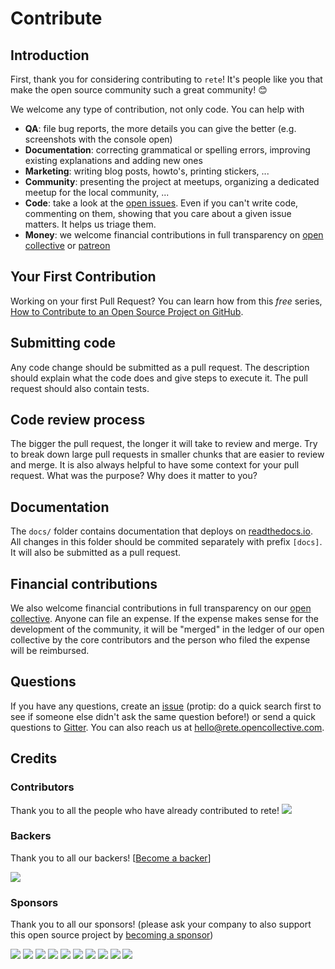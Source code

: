 # Contribute

## Introduction

First, thank you for considering contributing to `rete`! It's people like you that make the open source community such a great community! 😊

We welcome any type of contribution, not only code. You can help with 
- **QA**: file bug reports, the more details you can give the better (e.g. screenshots with the console open)
- **Documentation**: correcting grammatical or spelling errors, improving existing explanations and adding new ones
- **Marketing**: writing blog posts, howto's, printing stickers, ...
- **Community**: presenting the project at meetups, organizing a dedicated meetup for the local community, ...
- **Code**: take a look at the [open issues](issues). Even if you can't write code, commenting on them, showing that you care about a given issue matters. It helps us triage them.
- **Money**: we welcome financial contributions in full transparency on [open collective](https://opencollective.com/rete) or [patreon](https://www.patreon.com/ni55an)

## Your First Contribution

Working on your first Pull Request? You can learn how from this *free* series, [How to Contribute to an Open Source Project on GitHub](https://egghead.io/series/how-to-contribute-to-an-open-source-project-on-github).

## Submitting code

Any code change should be submitted as a pull request. The description should explain what the code does and give steps to execute it. The pull request should also contain tests.

## Code review process

The bigger the pull request, the longer it will take to review and merge. Try to break down large pull requests in smaller chunks that are easier to review and merge.
It is also always helpful to have some context for your pull request. What was the purpose? Why does it matter to you?

## Documentation

The `docs/` folder contains documentation that deploys on [readthedocs.io](https://rete.readthedocs.io/en/latest/). All changes in this folder should be commited separately with prefix `[docs]`. It will also be submitted as a pull request.

## Financial contributions

We also welcome financial contributions in full transparency on our [open collective](https://opencollective.com/rete).
Anyone can file an expense. If the expense makes sense for the development of the community, it will be "merged" in the ledger of our open collective by the core contributors and the person who filed the expense will be reimbursed.

## Questions

If you have any questions, create an [issue](issue) (protip: do a quick search first to see if someone else didn't ask the same question before!) or send a quick questions to [Gitter](https://gitter.im/retejs/Lobby).
You can also reach us at hello@rete.opencollective.com.

## Credits

### Contributors

Thank you to all the people who have already contributed to rete!
<a href="graphs/contributors"><img src="https://opencollective.com/rete/contributors.svg?width=890" /></a>


### Backers

Thank you to all our backers! [[Become a backer](https://opencollective.com/rete#backer)]

<a href="https://opencollective.com/rete#backers" target="_blank"><img src="https://opencollective.com/rete/backers.svg?width=890"></a>


### Sponsors

Thank you to all our sponsors! (please ask your company to also support this open source project by [becoming a sponsor](https://opencollective.com/rete#sponsor))

<a href="https://opencollective.com/rete/sponsor/0/website" target="_blank"><img src="https://opencollective.com/rete/sponsor/0/avatar.svg"></a>
<a href="https://opencollective.com/rete/sponsor/1/website" target="_blank"><img src="https://opencollective.com/rete/sponsor/1/avatar.svg"></a>
<a href="https://opencollective.com/rete/sponsor/2/website" target="_blank"><img src="https://opencollective.com/rete/sponsor/2/avatar.svg"></a>
<a href="https://opencollective.com/rete/sponsor/3/website" target="_blank"><img src="https://opencollective.com/rete/sponsor/3/avatar.svg"></a>
<a href="https://opencollective.com/rete/sponsor/4/website" target="_blank"><img src="https://opencollective.com/rete/sponsor/4/avatar.svg"></a>
<a href="https://opencollective.com/rete/sponsor/5/website" target="_blank"><img src="https://opencollective.com/rete/sponsor/5/avatar.svg"></a>
<a href="https://opencollective.com/rete/sponsor/6/website" target="_blank"><img src="https://opencollective.com/rete/sponsor/6/avatar.svg"></a>
<a href="https://opencollective.com/rete/sponsor/7/website" target="_blank"><img src="https://opencollective.com/rete/sponsor/7/avatar.svg"></a>
<a href="https://opencollective.com/rete/sponsor/8/website" target="_blank"><img src="https://opencollective.com/rete/sponsor/8/avatar.svg"></a>
<a href="https://opencollective.com/rete/sponsor/9/website" target="_blank"><img src="https://opencollective.com/rete/sponsor/9/avatar.svg"></a>

<!-- This `CONTRIBUTING.md` is based on @nayafia's template https://github.com/nayafia/contributing-template -->